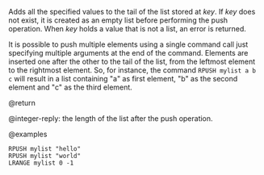 Adds all the specified values to the tail of the list stored at _key_.
If _key_ does not exist, it is created as an empty list before performing the push
operation.
When _key_ holds a value that is not a list, an error is returned.

It is possible to push multiple elements using a single command call just specifying multiple arguments at the end of the command.
Elements are inserted one after the other to the tail of the list, from the leftmost element to the rightmost element.
So, for instance, the command `RPUSH mylist a b c` will result in a list containing "a" as first element, "b" as the second element and "c" as the third element.

@return

@integer-reply: the length of the list after the push operation.

@examples

```cli
RPUSH mylist "hello"
RPUSH mylist "world"
LRANGE mylist 0 -1
```
